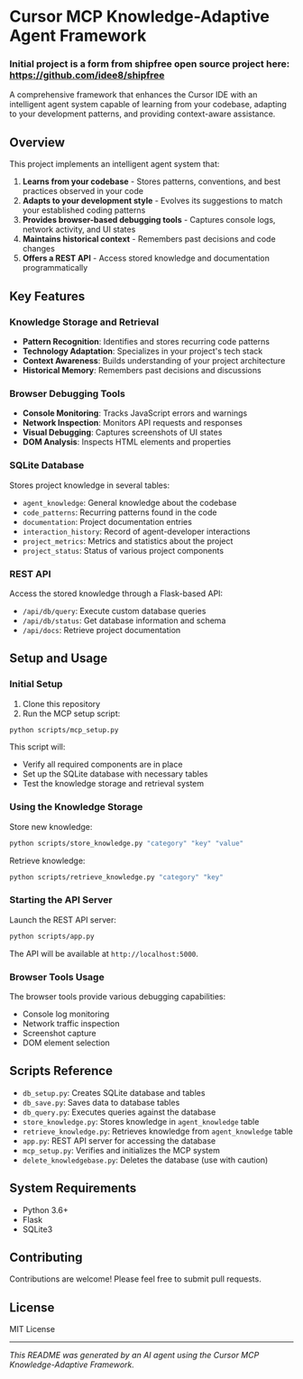 # Cursor MCP Knowledge-Adaptive Agent Framework
### Initial project is a form from shipfree open source project here: https://github.com/idee8/shipfree
A comprehensive framework that enhances the Cursor IDE with an intelligent agent system capable of learning from your codebase, adapting to your development patterns, and providing context-aware assistance.

## Overview

This project implements an intelligent agent system that:

1. **Learns from your codebase** - Stores patterns, conventions, and best practices observed in your code
2. **Adapts to your development style** - Evolves its suggestions to match your established coding patterns
3. **Provides browser-based debugging tools** - Captures console logs, network activity, and UI states
4. **Maintains historical context** - Remembers past decisions and code changes
5. **Offers a REST API** - Access stored knowledge and documentation programmatically

## Key Features

### Knowledge Storage and Retrieval

- **Pattern Recognition**: Identifies and stores recurring code patterns
- **Technology Adaptation**: Specializes in your project's tech stack
- **Context Awareness**: Builds understanding of your project architecture
- **Historical Memory**: Remembers past decisions and discussions

### Browser Debugging Tools

- **Console Monitoring**: Tracks JavaScript errors and warnings
- **Network Inspection**: Monitors API requests and responses
- **Visual Debugging**: Captures screenshots of UI states
- **DOM Analysis**: Inspects HTML elements and properties

### SQLite Database

Stores project knowledge in several tables:

- `agent_knowledge`: General knowledge about the codebase
- `code_patterns`: Recurring patterns found in the code
- `documentation`: Project documentation entries
- `interaction_history`: Record of agent-developer interactions
- `project_metrics`: Metrics and statistics about the project
- `project_status`: Status of various project components

### REST API

Access the stored knowledge through a Flask-based API:

- `/api/db/query`: Execute custom database queries
- `/api/db/status`: Get database information and schema
- `/api/docs`: Retrieve project documentation

## Setup and Usage

### Initial Setup

1. Clone this repository
2. Run the MCP setup script:

```bash
python scripts/mcp_setup.py
```

This script will:
- Verify all required components are in place
- Set up the SQLite database with necessary tables
- Test the knowledge storage and retrieval system

### Using the Knowledge Storage

Store new knowledge:

```bash
python scripts/store_knowledge.py "category" "key" "value"
```

Retrieve knowledge:

```bash
python scripts/retrieve_knowledge.py "category" "key"
```

### Starting the API Server

Launch the REST API server:

```bash
python scripts/app.py
```

The API will be available at `http://localhost:5000`.

### Browser Tools Usage

The browser tools provide various debugging capabilities:

- Console log monitoring
- Network traffic inspection
- Screenshot capture
- DOM element selection

## Scripts Reference

- `db_setup.py`: Creates SQLite database and tables
- `db_save.py`: Saves data to database tables
- `db_query.py`: Executes queries against the database
- `store_knowledge.py`: Stores knowledge in `agent_knowledge` table
- `retrieve_knowledge.py`: Retrieves knowledge from `agent_knowledge` table
- `app.py`: REST API server for accessing the database
- `mcp_setup.py`: Verifies and initializes the MCP system
- `delete_knowledgebase.py`: Deletes the database (use with caution)

## System Requirements

- Python 3.6+
- Flask
- SQLite3

## Contributing

Contributions are welcome! Please feel free to submit pull requests.

## License

MIT License

---

*This README was generated by an AI agent using the Cursor MCP Knowledge-Adaptive Framework.*
